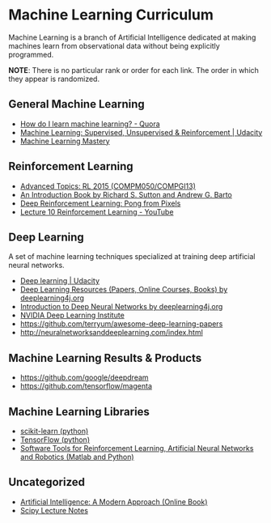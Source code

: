 # Machine Learning Curriculum
Machine Learning is a branch of Artificial Intelligence dedicated at making machines learn from observational data without being explicitly programmed.

**NOTE**: There is no particular rank or order for each link. The order in which they appear is randomized.

## General Machine Learning
 * [How do I learn machine learning? - Quora](https://www.quora.com/How-do-I-learn-machine-learning-1)
 * [Machine Learning: Supervised, Unsupervised & Reinforcement | Udacity](https://www.udacity.com/course/machine-learning--ud262)
 * [Machine Learning Mastery](http://machinelearningmastery.com/start-here/)

## Reinforcement Learning
 * [Advanced Topics: RL 2015 (COMPM050/COMPGI13)](http://www0.cs.ucl.ac.uk/staff/D.Silver/web/Teaching.html)
 * [An Introduction Book by Richard S. Sutton and Andrew G. Barto](https://webdocs.cs.ualberta.ca/~sutton/book/ebook/the-book.html)
 * [Deep Reinforcement Learning: Pong from Pixels](http://karpathy.github.io/2016/05/31/rl/)
 * [Lecture 10 Reinforcement Learning - YouTube](https://www.youtube.com/watch?v=IXuHxkpO5E8)

## Deep Learning
A set of machine learning techniques specialized at training deep artificial neural networks.
 * [Deep learning | Udacity](https://www.udacity.com/course/deep-learning--ud730)
 * [Deep Learning Resources (Papers, Online Courses, Books) by deeplearning4j.org](http://deeplearning4j.org/deeplearningpapers.html)
 * [Introduction to Deep Neural Networks by deeplearning4j.org](http://deeplearning4j.org/neuralnet-overview.html)
 * [NVIDIA Deep Learning Institute](https://developer.nvidia.com/deep-learning-courses)
 * https://github.com/terryum/awesome-deep-learning-papers
 * http://neuralnetworksanddeeplearning.com/index.html
 
## Machine Learning Results & Products
 * https://github.com/google/deepdream
 * https://github.com/tensorflow/magenta
 
## Machine Learning Libraries
 * [scikit-learn (python)](http://scikit-learn.org/)
 * [TensorFlow (python)](https://www.tensorflow.org/)
 * [Software Tools for Reinforcement Learning, Artificial Neural Networks and Robotics (Matlab and Python)](http://jamh-web.appspot.com/download.htm)
 
## Uncategorized
 * [Artificial Intelligence: A Modern Approach (Online Book)](http://aima.cs.berkeley.edu/)
 * [Scipy Lecture Notes](http://www.scipy-lectures.org/index.html)